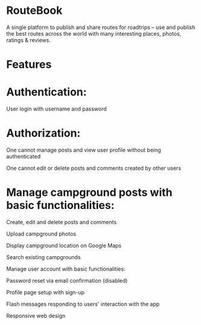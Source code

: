 # RouteBook

A single platform to publish and share routes for roadtrips – use
and publish the best routes across the world with many
interesting places, photos, ratings & reviews.

# Features
# Authentication:

User login with username and password

# Authorization:

One cannot manage posts and view user profile without being authenticated

One cannot edit or delete posts and comments created by other users

# Manage campground posts with basic functionalities:

Create, edit and delete posts and comments

Upload campground photos

Display campground location on Google Maps

Search existing campgrounds

Manage user account with basic functionalities:

Password reset via email confirmation (disabled)

Profile page setup with sign-up

Flash messages responding to users' interaction with the app

Responsive web design
